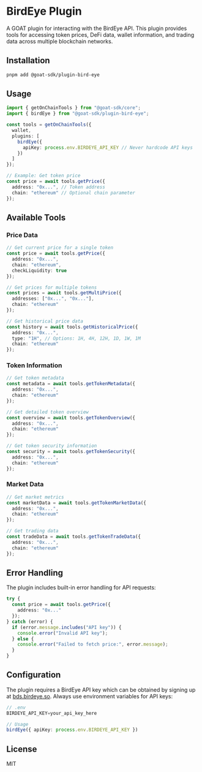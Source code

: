 # BirdEye Plugin

A GOAT plugin for interacting with the BirdEye API. This plugin provides tools for accessing token prices, DeFi data, wallet information, and trading data across multiple blockchain networks.

## Installation

```bash
pnpm add @goat-sdk/plugin-bird-eye
```

## Usage

```typescript
import { getOnChainTools } from "@goat-sdk/core";
import { birdEye } from "@goat-sdk/plugin-bird-eye";

const tools = getOnChainTools({
  wallet,
  plugins: [
    birdEye({ 
      apiKey: process.env.BIRDEYE_API_KEY // Never hardcode API keys
    })
  ]
});

// Example: Get token price
const price = await tools.getPrice({
  address: "0x...", // Token address
  chain: "ethereum" // Optional chain parameter
});
```

## Available Tools

### Price Data
```typescript
// Get current price for a single token
const price = await tools.getPrice({
  address: "0x...",
  chain: "ethereum",
  checkLiquidity: true
});

// Get prices for multiple tokens
const prices = await tools.getMultiPrice({
  addresses: ["0x...", "0x..."],
  chain: "ethereum"
});

// Get historical price data
const history = await tools.getHistoricalPrice({
  address: "0x...",
  type: "1H", // Options: 1H, 4H, 12H, 1D, 1W, 1M
  chain: "ethereum"
});
```

### Token Information
```typescript
// Get token metadata
const metadata = await tools.getTokenMetadata({
  address: "0x...",
  chain: "ethereum"
});

// Get detailed token overview
const overview = await tools.getTokenOverview({
  address: "0x...",
  chain: "ethereum"
});

// Get token security information
const security = await tools.getTokenSecurity({
  address: "0x...",
  chain: "ethereum"
});
```

### Market Data
```typescript
// Get market metrics
const marketData = await tools.getTokenMarketData({
  address: "0x...",
  chain: "ethereum"
});

// Get trading data
const tradeData = await tools.getTokenTradeData({
  address: "0x...",
  chain: "ethereum"
});
```

## Error Handling

The plugin includes built-in error handling for API requests:

```typescript
try {
  const price = await tools.getPrice({
    address: "0x..."
  });
} catch (error) {
  if (error.message.includes("API key")) {
    console.error("Invalid API key");
  } else {
    console.error("Failed to fetch price:", error.message);
  }
}
```

## Configuration

The plugin requires a BirdEye API key which can be obtained by signing up at [bds.birdeye.so](https://bds.birdeye.so). Always use environment variables for API keys:

```typescript
// .env
BIRDEYE_API_KEY=your_api_key_here

// Usage
birdEye({ apiKey: process.env.BIRDEYE_API_KEY })
```

## License

MIT
